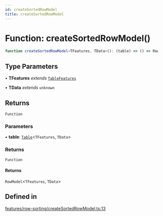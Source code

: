 ```yaml
---
id: createSortedRowModel
title: createSortedRowModel
---
```


# Function: createSortedRowModel()

```ts
function createSortedRowModel<TFeatures, TData>(): (table) => () => RowModel<TFeatures, TData>
```

## Type Parameters

• **TFeatures** *extends* [`TableFeatures`](../interfaces/tablefeatures.md)

• **TData** *extends* `unknown`

## Returns

`Function`

### Parameters

• **table**: [`Table`](../type-aliases/table.md)\<`TFeatures`, `TData`\>

### Returns

`Function`

#### Returns

`RowModel`\<`TFeatures`, `TData`\>

## Defined in

[features/row-sorting/createSortedRowModel.ts:13](https://github.com/TanStack/table/blob/b1e6b79157b0debc7222660572b06c8b857f4605/packages/table-core/src/features/row-sorting/createSortedRowModel.ts#L13)
